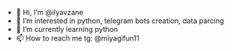 - 👋 Hi, I’m @ilyavzane
- 👀 I’m interested in python, telegram bots creation, data parcing
- 🌱 I’m currently learning python
- 📫 How to reach me tg: @miyagifun11

<!---
ilyavzane/ilyavzane is a ✨ special ✨ repository because its `README.md` (this file) appears on your GitHub profile.
You can click the Preview link to take a look at your changes.
--->
